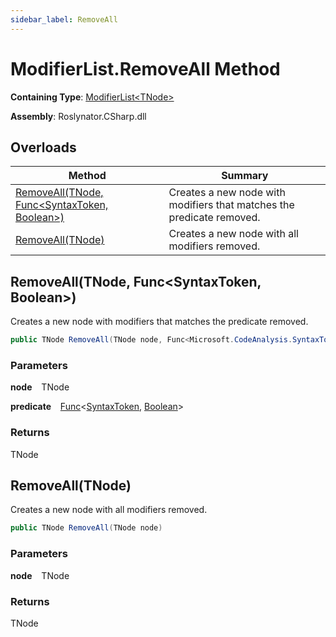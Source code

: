 ```yaml
---
sidebar_label: RemoveAll
---
```


# ModifierList\.RemoveAll Method

**Containing Type**: [ModifierList&lt;TNode&gt;](../index.md)

**Assembly**: Roslynator\.CSharp\.dll

## Overloads

| Method | Summary |
| ------ | ------- |
| [RemoveAll(TNode, Func&lt;SyntaxToken, Boolean&gt;)](#1892225288) | Creates a new node with modifiers that matches the predicate removed\. |
| [RemoveAll(TNode)](#1375848717) | Creates a new node with all modifiers removed\. |

<a id="1892225288"></a>

## RemoveAll\(TNode, Func&lt;SyntaxToken, Boolean&gt;\) 

  
Creates a new node with modifiers that matches the predicate removed\.

```csharp
public TNode RemoveAll(TNode node, Func<Microsoft.CodeAnalysis.SyntaxToken, bool> predicate)
```

### Parameters

**node** &ensp; TNode

**predicate** &ensp; [Func](https://docs.microsoft.com/en-us/dotnet/api/system.func-2)&lt;[SyntaxToken](https://docs.microsoft.com/en-us/dotnet/api/microsoft.codeanalysis.syntaxtoken), [Boolean](https://docs.microsoft.com/en-us/dotnet/api/system.boolean)&gt;

### Returns

TNode

<a id="1375848717"></a>

## RemoveAll\(TNode\) 

  
Creates a new node with all modifiers removed\.

```csharp
public TNode RemoveAll(TNode node)
```

### Parameters

**node** &ensp; TNode

### Returns

TNode

